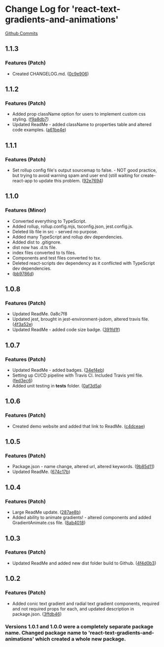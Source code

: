 # Change Log for 'react-text-gradients-and-animations'

[Github Commits](https://github.com/GabrielMurry/react-text-gradients-and-animations/commits/master)

## 1.1.3

### Features (Patch)

* Created CHANGELOG.md. ([0c9e906](https://github.com/GabrielMurry/react-text-gradients-and-animations/commit/0c9e906))

## 1.1.2

### Features (Patch)

* Added prop className option for users to implement custom css styling. ([f9a8db7](https://github.com/GabrielMurry/react-text-gradients-and-animations/commit/f9a8db7))
* Updated ReadMe - added className to properties table and altered code examples. ([a61be4e](https://github.com/GabrielMurry/react-text-gradients-and-animations/commit/a61be4e))

## 1.1.1

### Features (Patch)

* Set rollup config file's output sourcemap to false. - NOT good practice, but trying to avoid warning spam and user end (still waiting for create-react-app to update this problem. ([92e7694](https://github.com/GabrielMurry/react-text-gradients-and-animations/commit/92e7694))

## 1.1.0

### Features (Minor)

* Converted everything to TypeScript. 
* Added rollup, rollup.config.mjs, tsconfig.json, jest.config.js.
* Deleted lib file in src - served no purpose.
* Added many TypeScript and rollup dev dependencies.
* Added dist to .gitignore.
* dist now has .d.ts file.
* index files converted to ts files. 
* Components and test files converted to tsx.
* Deleted react-scripts dev dependency as it conflicted with TypeScript dev dependencies.
* ([bb9786d](https://github.com/GabrielMurry/react-text-gradients-and-animations/commit/bb9786d))

## 1.0.8

### Features (Patch)

* Updated ReadMe. 0a8c7f8
* Updated jest, brought in jest-environment-jsdom, altered travis file. ([4f3a52e](https://github.com/GabrielMurry/react-text-gradients-and-animations/commit/4f3a52e))
* Updated ReadMe - added code size badge. ([391fd1f](https://github.com/GabrielMurry/react-text-gradients-and-animations/commit/391fd1f))

## 1.0.7

### Features (Patch)

* Updated ReadMe - added badges. ([34ef4eb](https://github.com/GabrielMurry/react-text-gradients-and-animations/commit/34ef4eb))
* Setting up CI/CD pipeline with Travis CI. Included Travis yml file. ([fed3ec6](https://github.com/GabrielMurry/react-text-gradients-and-animations/commit/fed3ec6))
* Added unit testing in __tests__ folder. ([0af3d5a](https://github.com/GabrielMurry/react-text-gradients-and-animations/commit/0af3d5a))

## 1.0.6

### Features (Patch)

* Created demo website and added that link to ReadMe. ([c4dceae](https://github.com/GabrielMurry/react-text-gradients-and-animations/commit/c4dceae))

## 1.0.5

### Features (Patch)

* Package.json - name change, altered url, altered keywords. ([9b85d11](https://github.com/GabrielMurry/react-text-gradients-and-animations/commit/9b85d11))
* Updated ReadMe. ([674c17b](https://github.com/GabrielMurry/react-text-gradients-and-animations/commit/674c17b))

## 1.0.4

### Features (Patch)

* Large ReadMe update. ([287ae8b](https://github.com/GabrielMurry/react-text-gradients-and-animations/commit/287ae8b))
* Added ability to animate gradients! - altered components and added GradientAnimate.css file. ([8ab4018](https://github.com/GabrielMurry/react-text-gradients-and-animations/commit/8ab4018))

## 1.0.3

### Features (Patch)

* Updated ReadMe and added new dist folder build to Github. ([4f4d0b3](https://github.com/GabrielMurry/react-text-gradients-and-animations/commit/4f4d0b3))

## 1.0.2

### Features (Patch)

* Added conic text gradient and radial text gradient components, required and not required props for each, and updated description in package.json. ([3ffdb46](https://github.com/GabrielMurry/react-text-gradients-and-animations/commit/3ffdb46))

### Versions 1.0.1 and 1.0.0 were a completely separate package name. Changed package name to 'react-text-gradients-and-animations' which created a whole new package.




